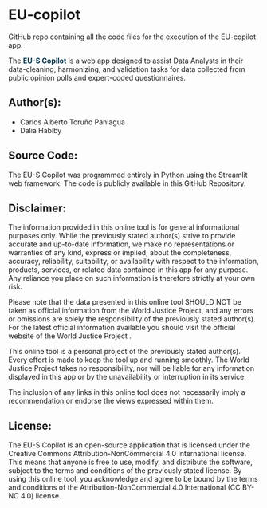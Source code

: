 # EU-copilot
GitHub repo containing all the code files for the execution of the EU-copilot app.

The <strong style="color:#003249">EU-S Copilot</strong> is a web app designed to assist Data Analysts in their data-cleaning, harmonizing, and validation tasks for data collected from public opinion polls and expert-coded questionnaires.

## Author(s):
- Carlos Alberto Toruño Paniagua
- Dalia Habiby
 
## Source Code:
The EU-S Copilot was programmed entirely in Python using the Streamlit web framework. The code is publicly available in this GitHub Repository.

## Disclaimer:
The information provided in this online tool is for general informational purposes only. While the previously stated author(s) strive to provide accurate and up-to-date information, we make no representations or warranties of any kind, express or implied, about the completeness, accuracy, reliability, suitability, or availability with respect to the information, products, services, or related data contained in this app for any purpose. Any reliance you place on such information is therefore strictly at your own risk.

Please note that the data presented in this online tool SHOULD NOT be taken as official information from the World Justice Project, and any errors or omissions are solely the responsibility of the previously stated author(s). For the latest official information available you should visit the official website of the World Justice Project .

This online tool is a personal project of the previously stated author(s). Every effort is made to keep the tool up and running smoothly. The World Justice Project takes no responsibility, nor will be liable for any information displayed in this app or by the unavailability or interruption in its service.

The inclusion of any links in this online tool does not necessarily imply a recommendation or endorse the views expressed within them.

## License:
The EU-S Copilot is an open-source application that is licensed under the Creative Commons Attribution-NonCommercial 4.0 International license. This means that anyone is free to use, modify, and distribute the software, subject to the terms and conditions of the previously stated license. By using this online tool, you acknowledge and agree to be bound by the terms and conditions of the Attribution-NonCommercial 4.0 International (CC BY-NC 4.0) license.
